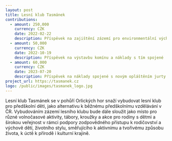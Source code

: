 ```yaml
---
layout: post
title: Lesní klub Tasmánek
contributions:
  - amount: 250,000
    currency: CZK
    date: 2022-02-22
    description: Příspěvek na zajištění zázemí pro environmentální výchovu dětí 
  - amount: 50,000
    currency: CZK
    date: 2022-10-19
    description: Příspěvek na výstavbu komínu a náklady s tím spojené
  - amount: 60,000
    currency: CZK
    date: 2023-07-20
    description: Příspěvek na náklady spojené s novým opláštěním jurty a nákupem vybavení
project_url: https://tasmanek.cz
logo: /public/images/tasmanek_logo.jpg
---
```


Lesní klub Tasmánek se v pohůří Orlických hor snaží vybudovat lesní klub pro předškolní děti, jako alternativu k běžnému předškolnímu vzdělávání v ČR. Vybudováním zázemí lesního klubu bude dále sloužit jako místo pro různé volnočasové aktivity, tábory, kroužky a akce pro rodiny s dětmi a širokou veřejnost v rámci podpory zodpovědného přístupu k rodičovství a výchově dětí, životního stylu, směřujícího k aktivnímu a tvořivému způsobu života, k úctě k přírodě i kulturní krajině.

